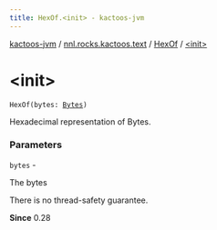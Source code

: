 ```yaml
---
title: HexOf.<init> - kactoos-jvm
---
```


[kactoos-jvm](../../index.html) / [nnl.rocks.kactoos.text](../index.html) / [HexOf](index.html) / [&lt;init&gt;](./-init-.html)

# &lt;init&gt;

`HexOf(bytes: `[`Bytes`](../../nnl.rocks.kactoos/-bytes/index.html)`)`

Hexadecimal representation of Bytes.

### Parameters

`bytes` -

The bytes




There is no thread-safety guarantee.




**Since**
0.28

